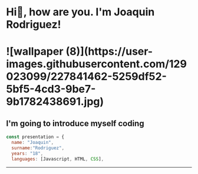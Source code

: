 <h1>Hi👋, how are you. I'm Joaquin Rodriguez!<h1>
![wallpaper (8)](https://user-images.githubusercontent.com/129023099/227841462-5259df52-5bf5-4cd3-9be7-9b1782438691.jpg)

<h2> I'm going to introduce myself coding </h2> 

```javascript
const presentation = {
  name: "Joaquin",
  surname:"Rodriguez",
  years: "18",
  languages: [Javascript, HTML, CSS],
```
---


